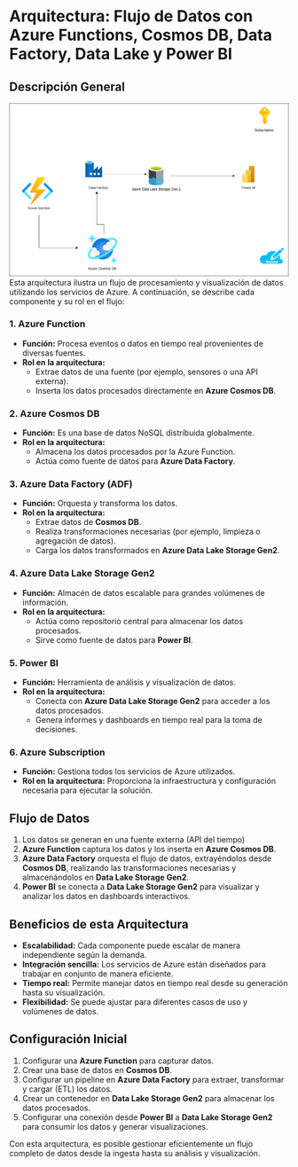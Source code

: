 # Arquitectura: Flujo de Datos con Azure Functions, Cosmos DB, Data Factory, Data Lake y Power BI

## Descripción General
![alt text](weather_arch.drawio.png)
Esta arquitectura ilustra un flujo de procesamiento y visualización de datos utilizando los servicios de Azure. A continuación, se describe cada componente y su rol en el flujo:

### 1. **Azure Function**
- **Función:** Procesa eventos o datos en tiempo real provenientes de diversas fuentes.
- **Rol en la arquitectura:**
  - Extrae datos de una fuente (por ejemplo, sensores o una API externa).
  - Inserta los datos procesados directamente en **Azure Cosmos DB**.

### 2. **Azure Cosmos DB**
- **Función:** Es una base de datos NoSQL distribuida globalmente.
- **Rol en la arquitectura:**
  - Almacena los datos procesados por la Azure Function.
  - Actúa como fuente de datos para **Azure Data Factory**.

### 3. **Azure Data Factory (ADF)**
- **Función:** Orquesta y transforma los datos.
- **Rol en la arquitectura:**
  - Extrae datos de **Cosmos DB**.
  - Realiza transformaciones necesarias (por ejemplo, limpieza o agregación de datos).
  - Carga los datos transformados en **Azure Data Lake Storage Gen2**.

### 4. **Azure Data Lake Storage Gen2**
- **Función:** Almacén de datos escalable para grandes volúmenes de información.
- **Rol en la arquitectura:**
  - Actúa como repositorio central para almacenar los datos procesados.
  - Sirve como fuente de datos para **Power BI**.

### 5. **Power BI**
- **Función:** Herramienta de análisis y visualización de datos.
- **Rol en la arquitectura:**
  - Conecta con **Azure Data Lake Storage Gen2** para acceder a los datos procesados.
  - Genera informes y dashboards en tiempo real para la toma de decisiones.

### 6. **Azure Subscription**
- **Función:** Gestiona todos los servicios de Azure utilizados.
- **Rol en la arquitectura:** Proporciona la infraestructura y configuración necesaria para ejecutar la solución.

## Flujo de Datos
1. Los datos se generan en una fuente externa (API del tiempo)
2. **Azure Function** captura los datos y los inserta en **Azure Cosmos DB**.
3. **Azure Data Factory** orquesta el flujo de datos, extrayéndolos desde **Cosmos DB**, realizando las transformaciones necesarias y almacenándolos en **Data Lake Storage Gen2**.
4. **Power BI** se conecta a **Data Lake Storage Gen2** para visualizar y analizar los datos en dashboards interactivos.


## Beneficios de esta Arquitectura
- **Escalabilidad:** Cada componente puede escalar de manera independiente según la demanda.
- **Integración sencilla:** Los servicios de Azure están diseñados para trabajar en conjunto de manera eficiente.
- **Tiempo real:** Permite manejar datos en tiempo real desde su generación hasta su visualización.
- **Flexibilidad:** Se puede ajustar para diferentes casos de uso y volúmenes de datos.

## Configuración Inicial
1. Configurar una **Azure Function** para capturar datos.
2. Crear una base de datos en **Cosmos DB**.
3. Configurar un pipeline en **Azure Data Factory** para extraer, transformar y cargar (ETL) los datos.
4. Crear un contenedor en **Data Lake Storage Gen2** para almacenar los datos procesados.
5. Configurar una conexión desde **Power BI** a **Data Lake Storage Gen2** para consumir los datos y generar visualizaciones.

Con esta arquitectura, es posible gestionar eficientemente un flujo completo de datos desde la ingesta hasta su análisis y visualización.

